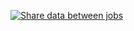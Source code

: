 [![Share data between jobs](https://github.com/DevOpsTestingOrgs/gh-cache-tests/actions/workflows/artificat-pass-ex.yml/badge.svg)](https://github.com/DevOpsTestingOrgs/gh-cache-tests/actions/workflows/artificat-pass-ex.yml)
